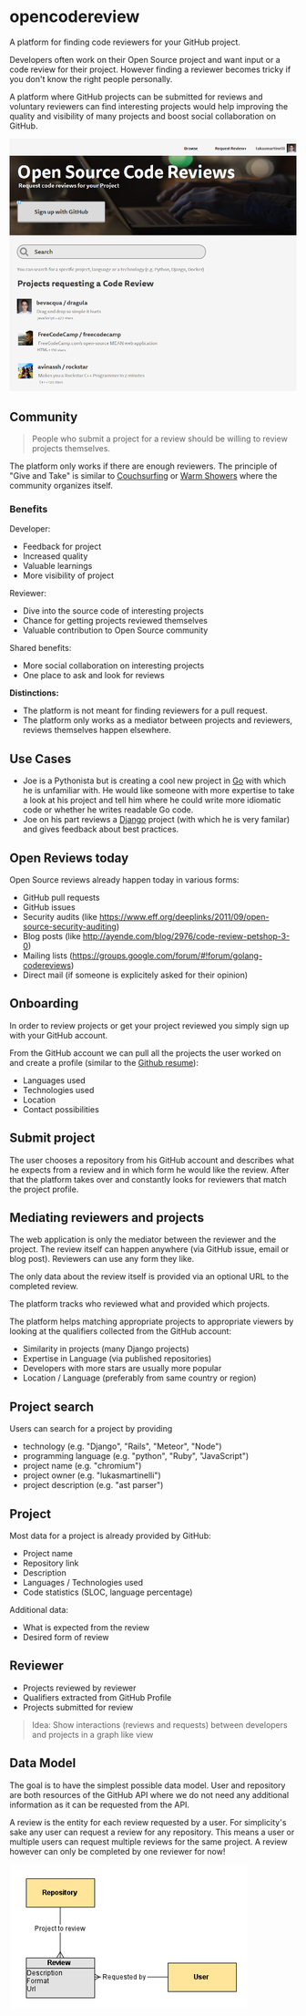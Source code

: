 # opencodereview

A platform for finding code reviewers for your GitHub project.

Developers often work on their Open Source project and want
input or a code review for their project.
However finding a reviewer becomes tricky if you don't know
the right people personally.

A platform where GitHub projects can be submitted for reviews
and voluntary reviewers can find interesting projects
would help improving the quality and visibility
of many projects and boost social collaboration on GitHub.

![Mockup](screenshot.png)

## Community

> People who submit a project
  for a review should be willing
  to review projects themselves.

The platform only works if there are enough reviewers.
The principle of "Give and Take" is similar to
[Couchsurfing](https://www.couchsurfing.com/) or
[Warm Showers](https://www.warmshowers.org/) where the
community organizes itself.

### Benefits

Developer:
- Feedback for project
- Increased quality
- Valuable learnings
- More visibility of project

Reviewer:
- Dive into the source code of interesting projects
- Chance for getting projects reviewed themselves
- Valuable contribution to Open Source community

Shared benefits:
- More social collaboration on interesting projects
- One place to ask and look for reviews

**Distinctions:**

- The platform is not meant for finding reviewers for a pull request.
- The platform only works as a mediator between projects and reviewers,
  reviews themselves happen elsewhere.

## Use Cases

- Joe is a Pythonista but is creating a cool new project in
  [Go](https://golang.org/)
  with which he is unfamiliar with.
  He would like someone with more expertise to take a look at his
  project and tell him where he could write more idiomatic code
  or whether he writes readable Go code.
- Joe on his part reviews a [Django](https://www.djangoproject.com/)
  project (with which he is very familar)
  and gives feedback about best practices.

## Open Reviews today

Open Source reviews already happen today in various forms:

- GitHub pull requests
- GitHub issues
- Security audits (like https://www.eff.org/deeplinks/2011/09/open-source-security-auditing)
- Blog posts (like http://ayende.com/blog/2976/code-review-petshop-3-0)
- Mailing lists (https://groups.google.com/forum/#!forum/golang-codereviews)
- Direct mail (if someone is explicitely asked for their opinion)

## Onboarding

In order to review projects or get your project reviewed
you simply sign up with your GitHub account.

From the GitHub account we can pull all the projects
the user worked on and create a profile
(similar to the [Github resume](https://resume.github.io/)):

- Languages used
- Technologies used
- Location
- Contact possibilities

## Submit project

The user chooses a repository from his GitHub account and
describes what he expects from a review and in which form
he would like the review.
After that the platform takes over and constantly looks for
reviewers that match the project profile.

## Mediating reviewers and projects

The web application is only the mediator between
the reviewer and the project. The review itself can happen
anywhere (via GitHub issue, email or blog post).
Reviewers can use any form they like.

The only data about the review itself is provided via an optional URL
to the completed review.

The platform tracks who reviewed what and provided which projects.

The platform helps matching appropriate projects to
appropriate viewers by looking at the qualifiers collected
from the GitHub account:

- Similarity in projects (many Django projects)
- Expertise in Language (via published repositories)
- Developers with more stars are usually more popular
- Location / Language (preferably from same country or region)

## Project search

Users can search for a project by providing
- technology (e.g. "Django", "Rails", "Meteor", "Node")
- programming language (e.g. "python", "Ruby", "JavaScript")
- project name (e.g. "chromium")
- project owner (e.g. "lukasmartinelli")
- project description (e.g. "ast parser")

## Project

Most data for a project is already provided by GitHub:

- Project name
- Repository link
- Description
- Languages / Technologies used
- Code statistics (SLOC, language percentage)

Additional data:

- What is expected from the review
- Desired form of review

## Reviewer

- Projects reviewed by reviewer
- Qualifiers extracted from GitHub Profile
- Projects submitted for review

> Idea: Show interactions (reviews and requests) between
  developers and projects in a graph like view

## Data Model

The goal is to have the simplest possible data model.
User and repository are both resources of the GitHub API where
we do not need any additional information as it can be requested
from the API.

A review is the entity for each review requested by a user.
For simplicity's sake any user can request a review for any repository.
This means a user or multiple users can request multiple reviews for the same project.
A review however can only be completed by one reviewer for now!

![Data model](model.png)
